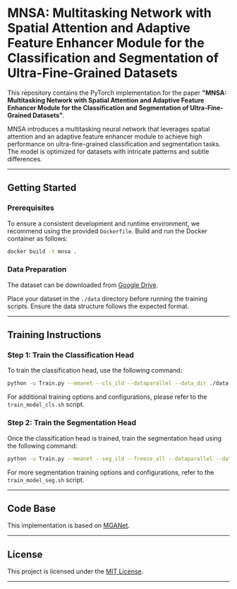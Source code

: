 # MNSA: Multitasking Network with Spatial Attention and Adaptive Feature Enhancer Module for the Classification and Segmentation of Ultra-Fine-Grained Datasets

This repository contains the PyTorch implementation for the paper **"MNSA: Multitasking Network with Spatial Attention and Adaptive Feature Enhancer Module for the Classification and Segmentation of Ultra-Fine-Grained Datasets"**.

MNSA introduces a multitasking neural network that leverages spatial attention and an adaptive feature enhancer module to achieve high performance on ultra-fine-grained classification and segmentation tasks. The model is optimized for datasets with intricate patterns and subtle differences.

---

## Getting Started

### Prerequisites
To ensure a consistent development and runtime environment, we recommend using the provided `Dockerfile`. Build and run the Docker container as follows:
```bash
docker build -t mnsa .
```

### Data Preparation
The dataset can be downloaded from [Google Drive](https://drive.google.com/drive/u/2/folders/10QKsb3v__qpHuMqM96EA40M_M2DeYXN3).

Place your dataset in the `./data` directory before running the training scripts. Ensure the data structure follows the expected format.

---

## Training Instructions

### Step 1: Train the Classification Head
To train the classification head, use the following command:
```bash
python -u Train.py --mmanet --cls_ild --dataparallel --data_dir ./data --backbone_class 'densenet161'
```

For additional training options and configurations, please refer to the `train_model_cls.sh` script.

### Step 2: Train the Segmentation Head
Once the classification head is trained, train the segmentation head using the following command:
```bash
python -u Train.py --mmanet --seg_ild --freeze_all --dataparallel --data_dir ./data --backbone_class 'densenet161' --model_path best_model.pth --unet --transfer_to 0.250
```

For more segmentation training options and configurations, refer to the `train_model_seg.sh` script.

---

## Code Base
This implementation is based on [MGANet](https://github.com/Markin-Wang/MGANet). 

---


## License
This project is licensed under the [MIT License](LICENSE).

---


